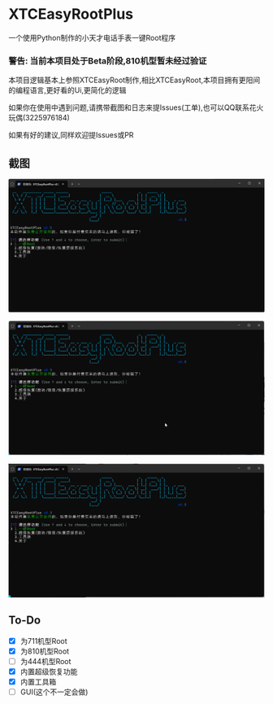 # XTCEasyRootPlus

一个使用Python制作的小天才电话手表一键Root程序

### 警告: 当前本项目处于Beta阶段,810机型暂未经过验证

本项目逻辑基本上参照XTCEasyRoot制作,相比XTCEasyRoot,本项目拥有更阳间的编程语言,更好看的Ui,更简化的逻辑

如果你在使用中遇到问题,请携带截图和日志来提Issues(工单),也可以QQ联系花火玩偶(3225976184)

如果有好的建议,同样欢迎提Issues或PR

## 截图

![主界面](https://www.github.com/OnesoftQwQ/XTCEasyRootPlus/raw/refs/heads/main/images/MENU.png)

![Root](https://www.github.com/OnesoftQwQ/XTCEasyRootPlus/raw/refs/heads/main/images/Root.gif)

![超级恢复](https://www.github.com/OnesoftQwQ/XTCEasyRootPlus/raw/refs/heads/main/images/SuperRecovery.gif)

## To-Do

- [x] 为711机型Root
- [x] 为810机型Root
- [ ] 为444机型Root
- [x] 内置超级恢复功能
- [x] 内置工具箱
- [ ] GUI(这个不一定会做)
